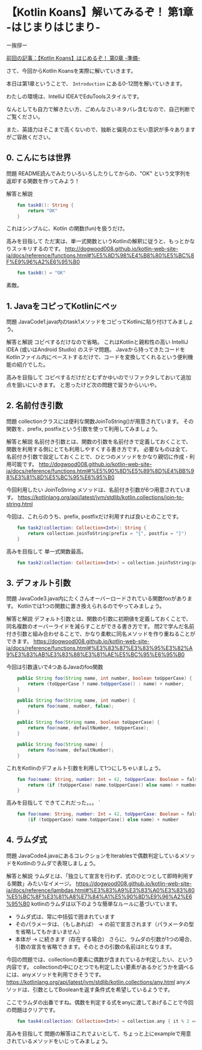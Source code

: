 # 【Kotlin Koans】解いてみるぞ！ 第1章 -はじまりはじまり-

ー挨拶ー

[前回の記事：【Kotlin Koans】はじめるぞ！ 第0章 -準備-]()

さて、今回からKotlin Koansを実際に解いていきます。

本日は第1章ということで、 `Introduction` にある0-12問を解いていきます。

わたしの環境は、IntelliJ IDEAでEduToolsスタイルです。

なんとしても自力で解きたい方、ごめんなさいネタバレ含むなので、自己判断でご覧ください。

また、英語力はそこまで高くないので、独断と偏見のエモい意訳が多々ありますがご容赦ください。

## 0. こんにちは世界

問題
README読んでみたりいろいろしたりしてからの、"OK" という文字列を返却する関数を作ってみよう！

解答と解説
```kotlin
    fun task0(): String {
        return "OK"
    }   
```
これはシンプルに、Kotlin の関数(fun)を扱うだけ。

高みを目指して
ただ実は、単一式関数というKotlinの解釈に従うと、もっとかなりスッキリするのです。
http://dogwood008.github.io/kotlin-web-site-ja/docs/reference/functions.html#%E5%8D%98%E4%B8%80%E5%BC%8F%E9%96%A2%E6%95%B0
```kotlin
    fun task0() = "OK"
```
素敵。

## 1. JavaをコピってKotlinにペッ

問題
JavaCode1.java内のtask1メソッドをコピってKotlinに貼り付けてみましょう。

解答と解説
コピペするだけなので省略。
これはKotlinと親和性の高い IntelliJ IDEA (或いはAndroid Studio) のステマ問題。
Javaから持ってきたコードをKotlinファイル内にペーストするだけで、コードを変換してくれるという便利機能の紹介でした。

高みを目指して
コピペするだけだとむずかゆいのでリファクタしておいて追加点を狙いにいきます。
と思ったけど次の問題で習うからいいや。

## 2. 名前付き引数

問題
collectionクラスには便利な関数JoinToString()が用意されています。
その関数を、prefix, postfixという引数を使って利用してみましょう。

解答と解説
名前付き引数とは、関数の引数を名前付きで定義しておくことで、関数を利用する側にとても利用しやすくする書き方です。
必要なものは全て、名前付き引数で設定しておくことで、ひとつのメソッドをかなり親切に作成・利用可能です。
http://dogwood008.github.io/kotlin-web-site-ja/docs/reference/functions.html#%E5%90%8D%E5%89%8D%E4%BB%98%E3%81%8D%E5%BC%95%E6%95%B0

今回利用したい JoinToString メソッドは、名前付き引数が6つ用意されています。
https://kotlinlang.org/api/latest/jvm/stdlib/kotlin.collections/join-to-string.html

今回は、これらのうち、prefix, postfixだけ利用すれば良いとのことです。
```kotlin
    fun task2(collection: Collection<Int>): String {
        return collection.joinToString(prefix = "{", postfix = "}")
    }  
```

高みを目指して
単一式関数最高。
```kotlin
    fun task2(collection: Collection<Int>) = collection.joinToString(prefix = "{", postfix = "}")
```

## 3. デフォルト引数

問題
JavaCode3.java内にたくさんオーバーロードされている関数fooがあります。
Kotlinでは1つの関数に置き換えられるのでやってみましょう。

解答と解説
デフォルト引数とは、関数の引数に初期値を定義しておくことで、同名複数のオーバーライドを減らすことができる書き方です。
問2で学んだ名前付き引数と組み合わせることで、かなり柔軟に同名メソッドを作り重ねることができます。
https://dogwood008.github.io/kotlin-web-site-ja/docs/reference/functions.html#%E3%83%87%E3%83%95%E3%82%A9%E3%83%AB%E3%83%88%E3%81%AE%E5%BC%95%E6%95%B0

今回は引数違いで4つあるJavaのfoo関数
```java
    public String foo(String name, int number, boolean toUpperCase) {
        return (toUpperCase ? name.toUpperCase() : name) + number;
    }

    public String foo(String name, int number) {
        return foo(name, number, false);
    }

    public String foo(String name, boolean toUpperCase) {
        return foo(name, defaultNumber, toUpperCase);
    }

    public String foo(String name) {
        return foo(name, defaultNumber);
    }
```

これをKotlinのデフォルト引数を利用して1つにしちゃいましょう。
```kotlin
    fun foo(name: String, number: Int = 42, toUpperCase: Boolean = false): String {
        return (if (toUpperCase) name.toUpperCase() else name) + number
    }   
```

高みを目指して
できてこれだった。。。
`
```kotlin
    fun foo(name: String, number: Int = 42, toUpperCase: Boolean = false) =
        (if (toUpperCase) name.toUpperCase() else name) + number
```

## 4. ラムダ式

問題
JavaCode4.javaにあるコレクションをIterablesで偶数判定しているメソッドをKotlinのラムダで表現しましょう。

解答と解説
ラムダとは、「独立して宣言を行わず、式のひとつとして即時利用する関数」みたいなイメージ。
https://dogwood008.github.io/kotlin-web-site-ja/docs/reference/lambdas.html#%E3%83%A9%E3%83%A0%E3%83%80%E5%BC%8F%E3%81%A8%E7%84%A1%E5%90%8D%E9%96%A2%E6%95%B0
kotlinのラムダは以下のような簡単なルールに基づいています。
- ラムダ式は、常に中括弧で囲まれています
- そのパラメータは、（もしあれば） -> の前で宣言されます（パラメータの型を省略してもかまいません）
- 本体が -> に続きます（存在する場合）
さらに、ラムダの引数が1つの場合、引数の宣言を省略できます。そのときの引数の名前はitとなります。

今回の問題では、collectionの要素に偶数が含まれているか判定したい、という内容です。
collectionの中にひとつでも判定したい要素があるかどうかを調べるには、anyメソッドを利用できそうです。
https://kotlinlang.org/api/latest/jvm/stdlib/kotlin.collections/any.html
anyメソッドは、引数としてBooleanを返す条件式を希望しているようです。

ここでラムダの出番ですね。偶数を判定する式をanyに渡してあげることで今回の問題はクリアです。
```kotlin
    fun task4(collection: Collection<Int>) = collection.any { it % 2 == 0 }
```

高みを目指して
問題の解答はこれでよいとして、ちょっと上にexampleで用意されているメソッドをいじってみましょう。



